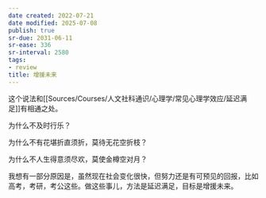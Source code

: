 ```yaml
---
date created: 2022-07-21
date modified: 2025-07-08
publish: true
sr-due: 2031-06-11
sr-ease: 336
sr-interval: 2580
tags:
- review
title: 增援未来
---
```

这个说法和[[Sources/Courses/人文社科通识/心理学/常见心理学效应/延迟满足]]有相通之处。

为什么不及时行乐？

为什么不有花堪折直须折，莫待无花空折枝？

为什么不人生得意须尽欢，莫使金樽空对月？

我想有一部分原因是，虽然现在社会变化很快，但努力还是有可预见的回报，比如高考，考研，考公这些。做这些事儿，方法是延迟满足，目标是增援未来。
